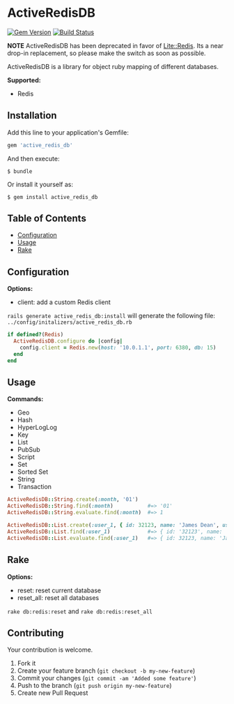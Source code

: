 # ActiveRedisDB

[![Gem Version](https://badge.fury.io/rb/active_redis_db.svg)](http://badge.fury.io/rb/active_redis_db)
[![Build Status](https://travis-ci.org/drexed/active_redis_db.svg?branch=master)](https://travis-ci.org/drexed/active_redis_db)

**NOTE** ActiveRedisDB has been deprecated in favor of [Lite::Redis](https://github.com/drexed/lite-redis). Its a near drop-in replacement, so please make the switch as soon as possible.

ActiveRedisDB is a library for object ruby mapping of different databases.

**Supported:**
  * Redis

## Installation

Add this line to your application's Gemfile:

```ruby
gem 'active_redis_db'
```

And then execute:

    $ bundle

Or install it yourself as:

    $ gem install active_redis_db

## Table of Contents

* [Configuration](#configuration)
* [Usage](#usage)
* [Rake](#rake)

## Configuration

**Options:**
 * client: add a custom Redis client

`rails generate active_redis_db:install` will generate the following file:
`../config/initalizers/active_redis_db.rb`

```ruby
if defined?(Redis)
  ActiveRedisDB.configure do |config|
    config.client = Redis.new(host: '10.0.1.1', port: 6380, db: 15)
  end
end
```

## Usage

**Commands:**
 * Geo
 * Hash
 * HyperLogLog
 * Key
 * List
 * PubSub
 * Script
 * Set
 * Sorted Set
 * String
 * Transaction

```ruby
ActiveRedisDB::String.create(:month, '01')
ActiveRedisDB::String.find(:month)           #=> '01'
ActiveRedisDB::String.evaluate.find(:month)  #=> 1

ActiveRedisDB::List.create(:user_1, { id: 32123, name: 'James Dean', username: 'alpha123' })
ActiveRedisDB::List.find(:user_1)            #=> { id: '32123', name: 'James Dean', username: 'alpha123' }
ActiveRedisDB::List.evaluate.find(:user_1)   #=> { id: 32123, name: 'James Dean', username: 'alpha123' }
```

## Rake

**Options:**
 * reset: reset current database
 * reset_all: reset all databases

`rake db:redis:reset` and `rake db:redis:reset_all`

## Contributing

Your contribution is welcome.

1. Fork it
2. Create your feature branch (`git checkout -b my-new-feature`)
3. Commit your changes (`git commit -am 'Added some feature'`)
4. Push to the branch (`git push origin my-new-feature`)
5. Create new Pull Request
